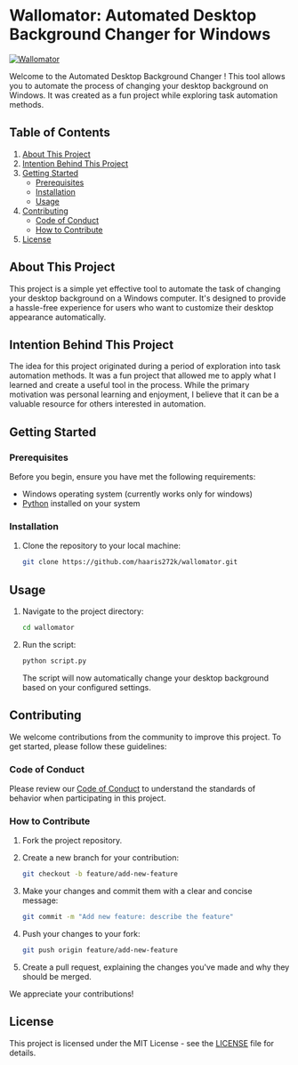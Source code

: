 # Wallomator: Automated Desktop Background Changer for Windows

[![Wallomator](https://img.shields.io/badge/Wallomator-blue?style=flat-square&logo=github&logoColor=white)](https://github.com/haaris272k/wallomator/)

Welcome to the Automated Desktop Background Changer ! This tool allows you to automate the process of changing your desktop background on Windows. It was created as a fun project while exploring task automation methods.

## Table of Contents

1. [About This Project](#about-this-project)
2. [Intention Behind This Project](#intention-behind-this-project)
3. [Getting Started](#getting-started)
   - [Prerequisites](#prerequisites)
   - [Installation](#installation)
   - [Usage](#usage)
4. [Contributing](#contributing)
   - [Code of Conduct](#code-of-conduct)
   - [How to Contribute](#how-to-contribute)
5. [License](#license)

## About This Project

This project is a simple yet effective tool to automate the task of changing your desktop background on a Windows computer. It's designed to provide a hassle-free experience for users who want to customize their desktop appearance automatically.

## Intention Behind This Project

The idea for this project originated during a period of exploration into task automation methods. It was a fun project that allowed me to apply what I learned and create a useful tool in the process. While the primary motivation was personal learning and enjoyment, I believe that it can be a valuable resource for others interested in automation.

## Getting Started

### Prerequisites

Before you begin, ensure you have met the following requirements:

- Windows operating system (currently works only for windows)
- [Python](https://www.python.org/) installed on your system

### Installation

1. Clone the repository to your local machine:

   ```bash
   git clone https://github.com/haaris272k/wallomator.git
## Usage

1. Navigate to the project directory:

    ```bash
    cd wallomator
    ```
2. Run the script:

    ```bash
    python script.py
    ```

   The script will now automatically change your desktop background based on your configured settings.

## Contributing

We welcome contributions from the community to improve this project. To get started, please follow these guidelines:

### Code of Conduct

Please review our [Code of Conduct](CODE_OF_CONDUCT.md) to understand the standards of behavior when participating in this project.

### How to Contribute

1. Fork the project repository.

2. Create a new branch for your contribution:

    ```bash
    git checkout -b feature/add-new-feature
    ```

3. Make your changes and commit them with a clear and concise message:

    ```bash
    git commit -m "Add new feature: describe the feature"
    ```

4. Push your changes to your fork:

    ```bash
    git push origin feature/add-new-feature
    ```

5. Create a pull request, explaining the changes you've made and why they should be merged.

We appreciate your contributions!

## License

This project is licensed under the MIT License - see the [LICENSE](LICENSE) file for details.
